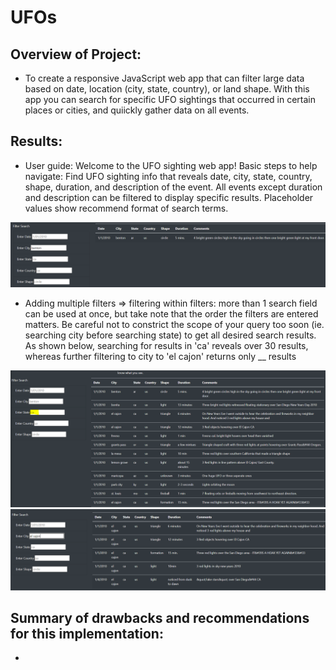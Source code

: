 # UFOs

## Overview of Project:
- To create a responsive JavaScript web app that can filter large data based on date, location (city, state, country), or land shape. With this app you can search for specific UFO sightings that occurred in certain places or cities, and quiickly gather data on all events.

## Results:
- User guide: Welcome to the UFO sighting web app! Basic steps to help navigate: Find UFO sighting info that reveals date, city, state, country, shape, duration, and description of the event. All events except duration and description can be filtered to display specific results. Placeholder values show recommend format of search terms.

![ScreenShot](/static/user_guide.png)

- Adding multiple filters => filtering within filters: more than 1 search field can be used at once, but take note that the order the filters are entered matters. Be careful not to constrict the scope of your query too soon (ie. searching city before searching state) to get all desired search results. As shown below, searching for results in 'ca' reveals over 30 results, whereas further filtering to city to 'el cajon' returns only __ results

![ScreenShot](/static/UFO_results1.png)
![ScreenShot](/static/UFO_results2.png)

## Summary of drawbacks and recommendations for this implementation:
- 
